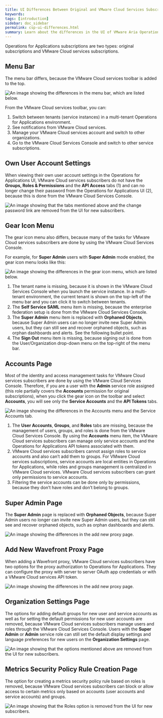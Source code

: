 ```yaml
---
title: UI Differences Between Original and VMware Cloud Services Subscriptions
keywords: 
tags: [introduction]
sidebar: doc_sidebar
permalink: csp-ui-differences.html
summary: Learn about the differences in the UI of VMware Aria Operations for Applications original subscriptions and VMware Cloud services subscriptions.
---
```


Operations for Applications subscriptions are two types: original subscriptions and VMware Cloud services subscriptions.

## Menu Bar

The menu bar differs, because the VMware Cloud services toolbar is added to the top.

  ![An image showing the differences in the menu bar, which are listed below.](images/new-vs-original-toolbar.png)

  From the VMware Cloud services toolbar, you can:

  1. Switch between tenants (service instances) in a multi-tenant Operations for Applications environment.
  1. See notifications from VMware Cloud services.
  1. Manage your VMware Cloud services account and switch to other organizations.
  1. Go to the VMware Cloud Services Console and switch to other service subscriptions.

## Own User Account Settings

When viewing their own user account settings in the Operations for Applications UI, VMware Cloud services subscribers do not have the **Groups, Roles & Permissions** and the **API Access** tabs (1) and can no longer change their password from the Operations for Applications UI (2), because this is done from the VMware Cloud Services Console.

  ![An image showing that the tabs mentioned above and the change password link are removed from the UI for new subscribers.](images/new-vs-original.png)


## Gear Icon Menu

The gear icon menu also differs, because many of the tasks for VMware Cloud services subscribers are done by using the VMware Cloud Services Console. 

  For example, for **Super Admin** users with **Super Admin** mode enabled, the gear icon menu looks like this:
 
  ![An image showing the differences in the gear icon menu, which are listed below.](images/new-vs-original-menu.png)

   1. The tenant name is missing, because it is shown in the VMware Cloud Services Console when you launch the service instance. In a multi-tenant environment, the current tenant is shown on the top-left of the menu bar and you can click it to switch between tenants.
   1. The **Self Service SAML** menu item is missing, because the enterprise federation setup is done from the VMware Cloud Services Console.
   1. The **Super Admin** menu item is replaced with **Orphaned Objects**, because Super Admin users can no longer invite new Super Admin users, but they can still see and recover orphaned objects, such as orphan dashboards and alerts. See the following bullet point.
   1. The **Sign Out** menu item is missing, because signing out is done from the User/Organization drop-down menu on the top-right of the menu bar.

## Accounts Page

Most of the identity and access management tasks for VMware Cloud services subscribers are done by using the VMware Cloud Services Console. Therefore, if you are a user with the **Admin** service role assigned (this role partially covers the **Accounts** permission for original subscriptions), when you click the gear icon on the toolbar and select **Accounts**, you will see only the **Service Accounts** and the **API Tokens** tabs.

  ![An image showing the differences in the Accounts menu and the Service Accounts tab.](images/new-vs-original-accounts.png)

  1. The **User Accounts**, **Groups**, and **Roles** tabs are missing, because the management of users, groups, and roles is done from the VMware Cloud Services Console. By using the **Accounts** menu item, the VMware Cloud services subscribers can manage only service accounts and the Operations for Applications API tokens associated with them.
  1. VMware Cloud services subscribers cannot assign roles to service accounts and also can’t add them to groups. For VMware Cloud services subscriptions, service accounts are local entities in Operations for Applications, while roles and groups management is centralized in VMware Cloud services. VMware Cloud services subscribers can grant only permissions to service accounts.
  1. Filtering the service accounts can be done only by permissions, because they don’t have roles and don’t belong to groups.

## Super Admin Page

The **Super Admin** page is replaced with **Orphaned Objects**, because Super Admin users no longer can invite new Super Admin users, but they can still see and recover orphaned objects, such as orphan dashboards and alerts.

  ![An image showing the differences in the add new proxy page.](images/new-vs-original-super-admin.png)

## Add New Wavefront Proxy Page

When adding a Wavefront proxy, VMware Cloud services subscribers have two options for the proxy authorization to Operations for Applications. They can configure the proxy with server to server OAuth app credentials or with a VMware Cloud services API token.

  ![An image showing the differences in the add new proxy page.](images/new-vs-original-proxy.png)

## Organization Settings Page

The options for adding default groups for new user and service accounts as well as for setting the default permissions for new user accounts are removed, because VMware Cloud services subscribers manage users and roles through the VMware Cloud Services Console. Users with the **Super Admin** or **Admin** service role can still set the default display settings and language preferences for new users on the **Organization Settings** page.

  ![An image showing that the options mentioned above are removed from the UI for new subscribers.](images/new-vs-original-new-accounts-defaults.png)

## Metrics Security Policy Rule Creation Page

The option for creating a metrics security policy rule based on roles is removed, because VMware Cloud services subscribers can block or allow access to certain metrics only based on accounts (user accounts and service accounts) and groups.

  ![An image showing that the Roles option is removed from the UI for new subscribers.](images/new-vs-original-metricspolicy.png)
